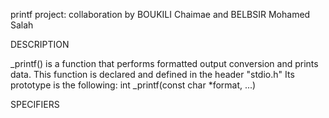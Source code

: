 printf project: collaboration by BOUKILI Chaimae and BELBSIR Mohamed Salah

DESCRIPTION

_printf() is a function that performs formatted output conversion and prints data. This function is declared and defined in the header "stdio.h" Its prototype is the following:
int _printf(const char *format, ...)

SPECIFIERS
